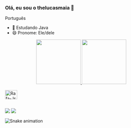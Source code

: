 ### Olá, eu sou o thelucasmaia 👋

Português

- 🌱 Estudando Java
- 😄 Pronome: Ele/dele


<div align="center">
  <a href="https://github.com/thelucasmaia">
  <img height="147em" src="https://github-readme-stats.vercel.app/api?username=thelucasmaia&show_icons=true&theme=dracula&include_all_commits=true&count_private=true"/>
  <img height="147em" src="https://github-readme-stats.vercel.app/api/top-langs/?username=thelucasmaia&layout=compact&langs_count=7&theme=dracula"/>
</div>
  
<div style="display: inline_block"><br>
<img align="center" alt="Rafa-Js" height="30" width="40" src="https://cdn.jsdelivr.net/gh/devicons/devicon/icons/java/java-original.svg" />          
</div>
       
##
  
<div>
 <a href="https://discord.gg/P9CnmJqF" target="_blank"><img src="https://img.shields.io/badge/Discord-7289DA?style=for-the-badge&logo=discord&logoColor=white" target="_blank"></a> 
  <a href="https://github.com/thelucasmaia" target="_blank"><img src="https://img.shields.io/badge/-LinkedIn-%230077B5?style=for-the-badge&logo=linkedin&logoColor=white" target="_blank"></a> 
  
   ![Snake animation](https://github.com/thelucasmaia/thelucasmaia/blob/output/github-contribution-grid-snake.svg)
  
  
</div>
    
  
            
        
          
            
          
          
